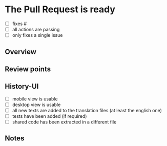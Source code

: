 # The Pull Request is ready

- [ ] fixes #<!-- YOUR ISSUE ID HERE -->
- [ ] all actions are passing
- [ ] only fixes a single issue

## Overview

<!-- Provide a brief description of the changes introduced by this
Pull Request. -->

## Review points

<!-- List the points to be reviewed in detail 
and the points you are not confident about. -->
<!-- Delete this section if not needed -->

## History-UI

- [ ] mobile view is usable
- [ ] desktop view is usable
- [ ] all new texts are added to the translation files (at least the english one)
- [ ] tests have been added (if required)
- [ ] shared code has been extracted in a different file

## Notes

<!-- Write any note or comment. You can share your thoughts or ideas. -->
<!-- Delete this section if not needed -->
